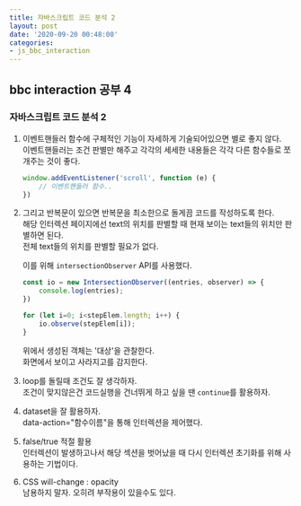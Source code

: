 ```yaml
---
title: 자바스크립트 코드 분석 2
layout: post
date: '2020-09-20 00:48:00'
categories:
- js_bbc_interaction
---
```


## bbc interaction 공부 4

### 자바스크립트 코드 분석 2

1. 이벤트핸들러 함수에 구체적인 기능이 자세하게 기술되어있으면 별로 좋지 않다.  
   이벤트핸들러는 조건 판별만 해주고 각각의 세세한 내용들은 각각 다른 함수들로 쪼개주는 것이 좋다.  
   
   ```javascript
   window.addEventListener('scroll', function (e) { 
       // 이벤트핸들러 함수..
   })
   ```
  
2. 그리고 반복문이 있으면 반복문을 최소한으로 돌게끔 코드를 작성하도록 한다.  
   해당 인터렉션 페이지에선 text의 위치를 판별할 때 현재 보이는 text들의 위치만 판별하면 된다.  
   전체 text들의 위치를 판별할 필요가 없다.  
  
   이를 위해 `intersectionObserver` API를 사용했다.  
   
   ```javascript
   const io = new IntersectionObserver((entries, observer) => {
       console.log(entries);
   })
   
   for (let i=0; i<stepElem.length; i++) {
       io.observe(stepElem[i]);
   }
   ```
   
   위에서 생성된 객체는 '대상'을 관찰한다.  
   화면에서 보이고 사라지고를 감지한다.  

3. loop를 돌릴때 조건도 잘 생각하자.  
   조건이 맞지않은건 코드실행을 건너뛰게 하고 싶을 땐 `continue`를 활용하자.
   
4. dataset을 잘 활용하자.  
   data-action="함수이름"을 통해 인터렉션을 제어했다.
   
5. false/true 적절 활용  
   인터렉션이 발생하고나서 해당 섹션을 벗어났을 때 다시 인터렉션 초기화를 위해 사용하는 기법이다.
   
6. CSS will-change : opacity  
   남용하지 말자. 오히려 부작용이 있을수도 있다.